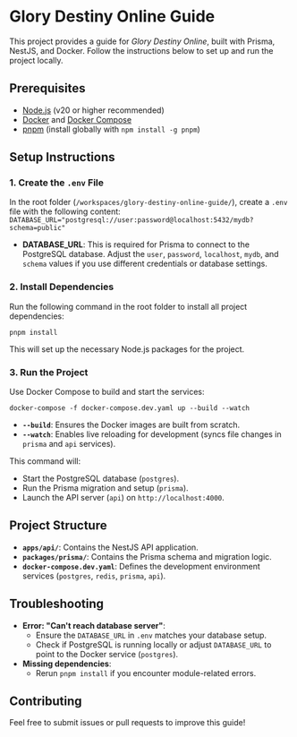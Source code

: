 # Glory Destiny Online Guide

This project provides a guide for *Glory Destiny Online*, built with Prisma, NestJS, and Docker. Follow the instructions below to set up and run the project locally.

## Prerequisites

- [Node.js](https://nodejs.org/) (v20 or higher recommended)
- [Docker](https://www.docker.com/) and [Docker Compose](https://docs.docker.com/compose/)
- [pnpm](https://pnpm.io/) (install globally with `npm install -g pnpm`)

## Setup Instructions

### 1. Create the `.env` File

In the root folder (`/workspaces/glory-destiny-online-guide/`), create a `.env` file with the following content:
```DATABASE_URL="postgresql://user:password@localhost:5432/mydb?schema=public"```

- **DATABASE_URL**: This is required for Prisma to connect to the PostgreSQL database. Adjust the `user`, `password`, `localhost`, `mydb`, and `schema` values if you use different credentials or database settings.

### 2. Install Dependencies

Run the following command in the root folder to install all project dependencies:

```pnpm install```


This will set up the necessary Node.js packages for the project.

### 3. Run the Project

Use Docker Compose to build and start the services:

```docker-compose -f docker-compose.dev.yaml up --build --watch```


- **`--build`**: Ensures the Docker images are built from scratch.
- **`--watch`**: Enables live reloading for development (syncs file changes in `prisma` and `api` services).

This command will:
- Start the PostgreSQL database (`postgres`).
- Run the Prisma migration and setup (`prisma`).
- Launch the API server (`api`) on `http://localhost:4000`.

## Project Structure

- **`apps/api/`**: Contains the NestJS API application.
- **`packages/prisma/`**: Contains the Prisma schema and migration logic.
- **`docker-compose.dev.yaml`**: Defines the development environment services (`postgres`, `redis`, `prisma`, `api`).

## Troubleshooting

- **Error: "Can't reach database server"**:
  - Ensure the `DATABASE_URL` in `.env` matches your database setup.
  - Check if PostgreSQL is running locally or adjust `DATABASE_URL` to point to the Docker service (`postgres`).
- **Missing dependencies**:
  - Rerun `pnpm install` if you encounter module-related errors.

## Contributing

Feel free to submit issues or pull requests to improve this guide!

